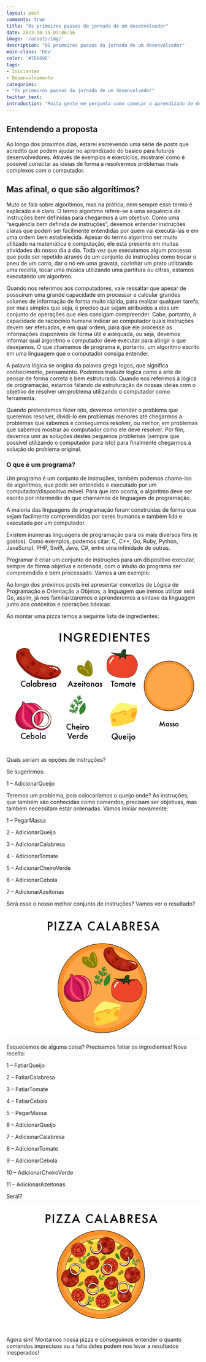 ```yaml
---
layout: post
comments: true
title: "Os primeiros passos da jornada de um desenvolvedor"
date: 2023-10-15 03:06:56
image: '/assets/img/'
description: "OS primeiros passos da jornada de um desenvolvedor"
main-class: 'Dev'
color: '#7D669E'
tags:
- Iniciantes
- Desenvolvimento
categories:
- "Os primeiros passos da jornada de um desenvolvedor"
twitter_text:
introduction: "Muita gente me pergunta como começar o aprendizado de desenvolvimento, dessa vez, decidi escrever uma série de posts que irão auxiliar o entendimento de quem estiver interessado a dar os primeiros passos da jornada de um desenvolvedor."
---
```


## Entendendo a proposta

Ao longo dos proximos dias, estarei escrevendo uma série de posts que acredito que podem ajudar no aprendizado do basico para futuros desenvolvedores. Através de exemplos e exercícios, mostrarei como é possivel conectar as ideias de forma a resolvermos problemas mais complexos com o computador.


## Mas afinal, o que são algorítimos?

Muto se fala sobre algorítimos, mas na prática, nem sempre esse termo é explicado e é claro. O termo algoritmo refere-se a uma sequência de instruções bem definidas para chegarmos a um objetivo. Como uma “sequência bem definida de instruções”, devemos entender instruções claras que podem ser facilmente entendidas por quem vai executá-las e em uma ordem bem estabelecida. Apesar do termo algoritmo ser muito utilizado na matemática e computação, ele está presente em muitas atividades do nosso dia a dia. Toda vez que executamos algum processo que pode ser repetido através de um conjunto de instruções como trocar o pneu de um carro, dar o nó em uma gravata, cozinhar um prato utilizando uma receita, tocar uma música utilizando uma partitura ou cifras, estamos executando um algoritmo.

Quando nos referimos aos computadores, vale ressaltar que apesar de possuirem uma grande capacidade em processar e calcular grandes volumes de informação de forma muito rápida, para realizar qualquer tarefa, por mais simples que seja, é preciso que sejam atribuídos a eles um conjunto de operações que eles consigam compreender. Cabe, portanto, à capacidade de raciocínio humana indicar ao computador quais instruções devem ser efetuadas, e em qual ordem, para que ele processe as informações disponíveis de forma útil e adequada, ou seja, devemos informar qual algoritmo o computador deve executar para atingir o que desejamos. O que chamamos de programa é, portanto, um algoritmo escrito em uma linguagem que o computador consiga entender.

A palavra lógica se origina da palavra grega logos, que significa conhecimento, pensamento. Podemos traduzir lógica como a arte de pensar de forma correta e bem estruturada. Quando nos referimos à lógica de programação, estamos falando da estruturação de nossas ideias com o objetivo de resolver um problema utilizando o computador como ferramenta.

Quando pretendemos fazer isto, devemos entender o problema que queremos resolver, dividi-lo em problemas menores até chegarmos a problemas que sabemos e conseguimos resolver, ou melhor, em problemas que sabemos mostrar ao computador como ele deve resolver. Por fim, devemos unir as soluções destes pequenos problemas (sempre que possível utilizando o computador para isto) para finalmente chegarmos à solução do problema original.

### O que é um programa?

Um programa é um conjunto de instruções, também podemos chama-los de algoritmos, que pode ser entendido e executado por um computador/dispositivo móvel. Para que isto ocorra, o algoritmo deve ser escrito por intermédio do que chamamos de linguagem de programação.

A maioria das linguagens de programação foram construídas de forma que sejam facilmente compreendidas por seres humanos e também lida e executada por um computador.

Existem inúmeras linguagens de programação para os mais diversos fins (e gostos). Como exemplos, podemos citar: C, C++, Go, Ruby, Python, JavaScript, PHP, Swift, Java, C#, entre uma infinidade de outras.

Programar é criar um conjunto de instruções para um dispositivo executar, sempre de forma objetiva e ordenada, com o intuito do programa ser compreendido e bem processado. Vamos a um exemplo:

Ao longo dos próximos posts irei apresentar conceitos de Lógica de Programação e Orientação a Objetos, a linguagem que iremos utilizar será Go, assim, já nos familiarizaremos e aprenderemos a sintaxe da linguagem junto aos conceitos e operações básicas.

Ao montar uma pizza temos a seguinte lista de ingredientes:

![Lista de Ingredientes](../assets/img/1._Conceitos_Iniciais_-_01.png)

Quais seriam as opções de instruções?

Se sugerirmos:

1 – AdicionarQueijo

Teremos um problema, pois colocaríamos o queijo onde? As instruções, que também são conhecidas como comandos, precisam ser objetivas, mas também necessitam estar ordenadas. Vamos iniciar novamente:

1 – PegarMassa

2 – AdicionarQueijo

3 – AdicionarCalabresa

4 – AdicionarTomate

5 – AdicionarCheiroVerde

6 – AdicionarCebola

7 – AdicionarAzeitonas

Será esse o nosso melhor conjunto de instruções? Vamos ver o resultado?

![Pizza V1](../assets/img/1._Conceitos_Iniciais_-_02.png)

Esquecemos de alguma coisa? Precisamos fatiar os ingredientes! Nova receita:

1 – FatiarQueijo

2 – FatiarCalabresa

3 – FatiarTomate

4 – FatiarCebola

5 – PegarMassa

6 – AdicionarQueijo

7 – AdicionarCalabresa

8 – AdicionarTomate

9 – AdicionarCebola

10 – AdicionarCheiroVerde

11 – AdicionarAzeitonas

Será!?

![Pizza V2](../assets/img/1._Conceitos_Iniciais_-_03.png)

Agora sim!  Montamos nossa pizza e conseguimos entender o quanto comandos imprecisos ou a falta deles podem nos levar a resultados inesperados!

